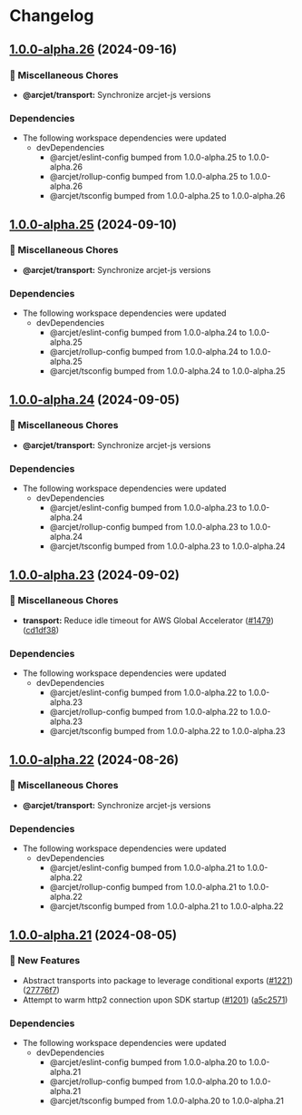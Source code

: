 # Changelog

## [1.0.0-alpha.26](https://github.com/arcjet/arcjet-js/compare/v1.0.0-alpha.25...@arcjet/transport-v1.0.0-alpha.26) (2024-09-16)


### 🧹 Miscellaneous Chores

* **@arcjet/transport:** Synchronize arcjet-js versions


### Dependencies

* The following workspace dependencies were updated
  * devDependencies
    * @arcjet/eslint-config bumped from 1.0.0-alpha.25 to 1.0.0-alpha.26
    * @arcjet/rollup-config bumped from 1.0.0-alpha.25 to 1.0.0-alpha.26
    * @arcjet/tsconfig bumped from 1.0.0-alpha.25 to 1.0.0-alpha.26

## [1.0.0-alpha.25](https://github.com/arcjet/arcjet-js/compare/v1.0.0-alpha.24...@arcjet/transport-v1.0.0-alpha.25) (2024-09-10)


### 🧹 Miscellaneous Chores

* **@arcjet/transport:** Synchronize arcjet-js versions


### Dependencies

* The following workspace dependencies were updated
  * devDependencies
    * @arcjet/eslint-config bumped from 1.0.0-alpha.24 to 1.0.0-alpha.25
    * @arcjet/rollup-config bumped from 1.0.0-alpha.24 to 1.0.0-alpha.25
    * @arcjet/tsconfig bumped from 1.0.0-alpha.24 to 1.0.0-alpha.25

## [1.0.0-alpha.24](https://github.com/arcjet/arcjet-js/compare/v1.0.0-alpha.23...@arcjet/transport-v1.0.0-alpha.24) (2024-09-05)


### 🧹 Miscellaneous Chores

* **@arcjet/transport:** Synchronize arcjet-js versions


### Dependencies

* The following workspace dependencies were updated
  * devDependencies
    * @arcjet/eslint-config bumped from 1.0.0-alpha.23 to 1.0.0-alpha.24
    * @arcjet/rollup-config bumped from 1.0.0-alpha.23 to 1.0.0-alpha.24
    * @arcjet/tsconfig bumped from 1.0.0-alpha.23 to 1.0.0-alpha.24

## [1.0.0-alpha.23](https://github.com/arcjet/arcjet-js/compare/v1.0.0-alpha.22...@arcjet/transport-v1.0.0-alpha.23) (2024-09-02)


### 🧹 Miscellaneous Chores

* **transport:** Reduce idle timeout for AWS Global Accelerator ([#1479](https://github.com/arcjet/arcjet-js/issues/1479)) ([cd1df38](https://github.com/arcjet/arcjet-js/commit/cd1df385c412266aa78fe14489c680d0b100fecb))


### Dependencies

* The following workspace dependencies were updated
  * devDependencies
    * @arcjet/eslint-config bumped from 1.0.0-alpha.22 to 1.0.0-alpha.23
    * @arcjet/rollup-config bumped from 1.0.0-alpha.22 to 1.0.0-alpha.23
    * @arcjet/tsconfig bumped from 1.0.0-alpha.22 to 1.0.0-alpha.23

## [1.0.0-alpha.22](https://github.com/arcjet/arcjet-js/compare/v1.0.0-alpha.21...@arcjet/transport-v1.0.0-alpha.22) (2024-08-26)


### 🧹 Miscellaneous Chores

* **@arcjet/transport:** Synchronize arcjet-js versions


### Dependencies

* The following workspace dependencies were updated
  * devDependencies
    * @arcjet/eslint-config bumped from 1.0.0-alpha.21 to 1.0.0-alpha.22
    * @arcjet/rollup-config bumped from 1.0.0-alpha.21 to 1.0.0-alpha.22
    * @arcjet/tsconfig bumped from 1.0.0-alpha.21 to 1.0.0-alpha.22

## [1.0.0-alpha.21](https://github.com/arcjet/arcjet-js/compare/v1.0.0-alpha.20...@arcjet/transport-v1.0.0-alpha.21) (2024-08-05)


### 🚀 New Features

* Abstract transports into package to leverage conditional exports ([#1221](https://github.com/arcjet/arcjet-js/issues/1221)) ([27776f7](https://github.com/arcjet/arcjet-js/commit/27776f742ef94212ac4164d3feb21b5b5f1681db))
* Attempt to warm http2 connection upon SDK startup ([#1201](https://github.com/arcjet/arcjet-js/issues/1201)) ([a5c2571](https://github.com/arcjet/arcjet-js/commit/a5c25719e1a9dab4658a6a7c736f14b405ecff1e))


### Dependencies

* The following workspace dependencies were updated
  * devDependencies
    * @arcjet/eslint-config bumped from 1.0.0-alpha.20 to 1.0.0-alpha.21
    * @arcjet/rollup-config bumped from 1.0.0-alpha.20 to 1.0.0-alpha.21
    * @arcjet/tsconfig bumped from 1.0.0-alpha.20 to 1.0.0-alpha.21
